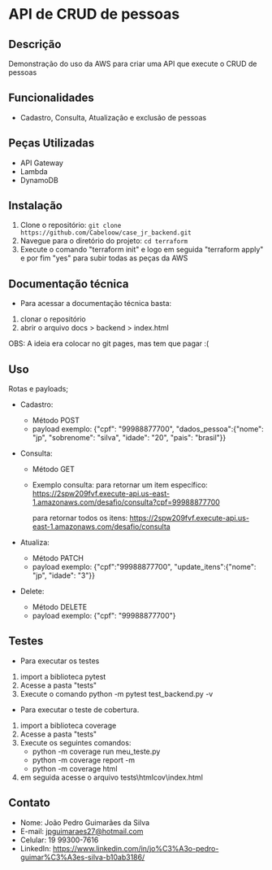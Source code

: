 # API de CRUD de pessoas

## Descrição

Demonstração do uso da AWS para criar uma API que execute o CRUD de pessoas

## Funcionalidades

- Cadastro, Consulta, Atualização e exclusão de pessoas

## Peças Utilizadas

- API Gateway
- Lambda
- DynamoDB

## Instalação

1. Clone o repositório: `git clone https://github.com/Cabeloow/case_jr_backend.git`
2. Navegue para o diretório do projeto: `cd terraform`
3. Execute o comando "terraform init" e logo em seguida "terraform apply" e por fim "yes" para subir todas as peças da AWS

## Documentação técnica

- Para acessar a documentação técnica basta:
1. clonar o repositório
2. abrir o arquivo docs > backend > index.html

OBS: A ideia era colocar no git pages, mas tem que pagar :(

## Uso

Rotas e payloads;

- Cadastro: 
    - Método POST
    - payload exemplo:
        {"cpf": "99988877700", 
        "dados_pessoa":{"nome":  "jp", "sobrenome": "silva", "idade": "20", "pais": "brasil"}}


- Consulta: 
    - Método GET
    - Exemplo consulta:
        para retornar um item específico:
            https://2spw209fvf.execute-api.us-east-1.amazonaws.com/desafio/consulta?cpf=99988877700

        para retornar todos os itens:
            https://2spw209fvf.execute-api.us-east-1.amazonaws.com/desafio/consulta


- Atualiza: 
    - Método PATCH
    - payload exemplo:
        {"cpf":"99988877700", 
        "update_itens":{"nome":  "jp", "idade": "3"}}

- Delete: 
    - Método DELETE
    - payload exemplo:
        {"cpf": "99988877700"}

## Testes

- Para executar os testes
1. import a biblioteca pytest
1. Acesse a pasta "tests"
2. Execute o comando python -m pytest test_backend.py -v

- Para executar o teste de cobertura.
1. import a biblioteca coverage
1. Acesse a pasta "tests"
2. Execute os seguintes comandos:
    - python -m coverage run meu_teste.py
    - python -m coverage report -m
    - python -m coverage html
3. em seguida acesse o arquivo tests\htmlcov\index.html

## Contato

- Nome: João Pedro Guimarães da Silva
- E-mail: jpguimaraes27@hotmail.com
- Celular: 19 99300-7616
- LinkedIn: https://www.linkedin.com/in/jo%C3%A3o-pedro-guimar%C3%A3es-silva-b10ab3186/

